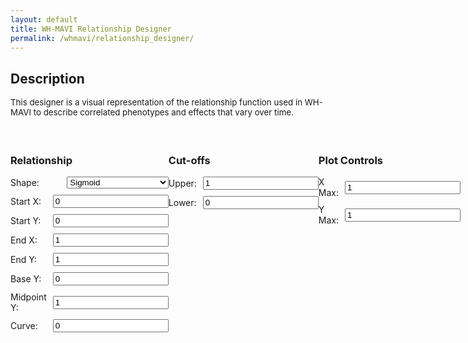 ```yaml
---
layout: default
title: WH-MAVI Relationship Designer
permalink: /whmavi/relationship_designer/
---
```


## Description
<div style="font-size: 0.95em;">This designer is a visual representation of the relationship function used in WH-MAVI to describe correlated phenotypes and effects that vary over time.<br><br></div>

<script src="https://cdn.jsdelivr.net/npm/chart.js"></script>

<style>

  h3 {
      text-align: left;
  }
  
  #controls {
    margin-top: 20px;
  }
  
  .control-group {
    margin-bottom: 10px;
    display: flex;
    align-items: center;
  }
  
  .control-group label {
    flex: 1;
    margin-right: 10px;
  }
  
  .control-group select {
    flex: 2;
  }
  
  @media (max-width: 768px) {

    h3 {
        text-align: center;
    }
    
      .control-group {
          flex-direction: column;
      }
  
      .control-group label {
          margin-right: 0;
          margin-bottom: 5px;
      }
  
      .control-group input[type="number"],
      .control-group select {
        flex: none;
        width: 95%;
      }
  }  

  .hidden {
    display: none;
  }
</style>

<canvas id="relationshipChart" width="800" height="400"></canvas>

<div id="controls" style="display: flex; justify-content: space-between;">
  <div id="relationship-controls">
    <h3>Relationship</h3>
    <div class="control-group">
      <label for="shape">Shape:</label>
      <select id="shape" onchange="toggleInputs('1')">
        <option value="sigmoid">Sigmoid</option>
        <option value="tradeoff">Trade-off</option>
        <option value="linear">Linear</option>
        <option value="exponential">Exponential</option>
      </select>
    </div>
    <div class="control-group" id="start-x">
      <label for="start-x">Start X:</label>
      <input type="number" id="start-x-value" value="0" step="0.01">
    </div>
    <div class="control-group" id="start-y">
      <label for="start-y">Start Y:</label>
      <input type="number" id="start-y-value" value="0" step="0.01">
    </div>
    <div class="control-group"  id="end-x">
      <label for="end-x">End X:</label>
      <input type="number" id="end-x-value" value="1" step="0.01">
    </div>
    <div class="control-group" id="end-y">
      <label for="end-y">End Y:</label>
      <input type="number" id="end-y-value" value="1" step="0.01">
    </div>
    <div class="control-group"  id="base-y">
      <label for="base-y">Base Y:</label>
      <input type="number" id="base-y-value" value="0" step="0.01">
    </div>
    <div class="control-group" id="mid-y">
      <label for="mid-y">Midpoint Y:</label>
      <input type="number" id="mid-y-value" value="1" step="0.01">
    </div>
    <div class="control-group" id="curve">
      <label for="curve">Curve:</label>
      <input type="number" id="curve-value" value="0" step="0.1">
    </div>
  </div>

  <div id="cutoff-controls">
    <h3>Cut-offs</h3>
    <div class="control-group" id="plateau-upper">
      <label for="plateau-upper-value">Upper:</label>
      <input type="number" id="plateau-upper-value" value="1" step="0.01">
    </div>
    <div class="control-group" id="plateau-lower">
      <label for="plateau-lower-value">Lower:</label>
      <input type="number" id="plateau-lower-value" value="0" step="0.01">
    </div>
  </div>

  <div id="plot-controls">
    <h3>Plot Controls</h3>
    <div class="control-group">
      <label for="xmax">X Max:</label>
      <input type="number" id="xmax" value="1" step="0.1">
    </div>
    <div class="control-group">
      <label for="ymax">Y Max:</label>
      <input type="number" id="ymax" value="1" step="0.1">
    </div>
  </div>
</div>

<script>
function toggleInputs() {
  const shape = document.getElementById('shape').value;
  const start_y = document.getElementById('start-y');
  const start_x = document.getElementById('start-x');
  const end_y = document.getElementById('end-y');
  const end_x = document.getElementById('end-x');
  const base_y = document.getElementById('base-y');
  const midpoint_y = document.getElementById('mid-y');
  const curve = document.getElementById('curve');
  const upper_plateau = document.getElementById('plateau-upper');
  const lower_plateau = document.getElementById('plateau-lower');

  if (shape === 'sigmoid') {
    start_y.classList.remove('hidden');
    start_x.classList.remove('hidden');
    end_y.classList.remove('hidden');
    end_x.classList.remove('hidden');
    base_y.classList.add('hidden');
    midpoint_y.classList.add('hidden');
    curve.classList.add('hidden');
    upper_plateau.classList.remove('hidden');
    lower_plateau.classList.remove('hidden');
  } else if (shape === 'tradeoff') {
    start_y.classList.add('hidden');
    start_x.classList.remove('hidden');
    end_y.classList.add('hidden');
    end_x.classList.remove('hidden');
    base_y.classList.remove('hidden');
    midpoint_y.classList.remove('hidden');
    curve.classList.add('hidden');
    upper_plateau.classList.remove('hidden');
    lower_plateau.classList.remove('hidden');
  } else if (shape === 'linear') {
    start_y.classList.remove('hidden');
    start_x.classList.remove('hidden');
    end_y.classList.remove('hidden');
    end_x.classList.remove('hidden');
    base_y.classList.add('hidden');
    midpoint_y.classList.add('hidden');
    curve.classList.add('hidden');
    upper_plateau.classList.remove('hidden');
    lower_plateau.classList.remove('hidden');
  } else if (shape === 'exponential') {
    start_y.classList.remove('hidden');
    start_x.classList.remove('hidden');
    end_y.classList.remove('hidden');
    end_x.classList.remove('hidden');
    base_y.classList.add('hidden');
    midpoint_y.classList.add('hidden');
    curve.classList.remove('hidden');
    upper_plateau.classList.remove('hidden');
    lower_plateau.classList.remove('hidden');
  }
}

document.addEventListener('DOMContentLoaded', function() {
  toggleInputs();
  document.getElementById('shape').addEventListener('change', toggleInputs);
});
</script>

<script>
let chart;

function calculateRelationship(x, shape, start_y, end_y, start_x, end_x, base_y, mid_y, curve, plateau_upper, plateau_lower) {
  let yValues = [];

  if (shape === "sigmoid") {
    let steepness = 10 / (end_x - start_x);
    let inflection = (start_x + end_x) / 2;

    x.forEach(xi => {
      let y = start_y + (end_y - start_y) / (1 + Math.exp(-steepness * (xi - inflection)));
      yValues.push(y);
    });
  }

  if (shape === "tradeoff") {
    let mu = (start_x + end_x) / 2;
    let sigma = (end_x - start_x) / 8;

    x.forEach(xi => {
      let exponent = -Math.pow((xi - mu), 2) / (2 * Math.pow(sigma, 2));
      let y = base_y + (mid_y - base_y) * Math.exp(exponent);
      yValues.push(y);
    });
  }

  if (shape === "linear") {
    let slope = (end_y - start_y) / (end_x - start_x);
    let intercept = start_y - slope * start_x;

    x.forEach(xi => {
      let y = slope * xi + intercept;
      yValues.push(y);
    });
  }

  if (shape === "exponential") {
    if (curve === 0) {
        let slope = (end_y - start_y) / (end_x - start_x);
        x.forEach(xi => {
            let y = start_y + slope * (xi - start_x);
            yValues.push(y);
        });
    } else {
        let A = (end_y - start_y) / (Math.exp(curve * end_x) - Math.exp(curve * start_x));
        let B = start_y - A * Math.exp(curve * start_x);

        x.forEach(xi => {
            let y = A * Math.exp(curve * xi) + B;
            yValues.push(y);
        });
    }
}

  yValues = yValues.map(y => {
    if (y < plateau_lower) {
      return plateau_lower;
    } else if (y > plateau_upper) {
      return plateau_upper;
    } else {
      return y;
    }
  });

  return yValues;
}

function plotRelationship() {
  const shape = document.getElementById("shape").value;
  const start_y = parseFloat(document.getElementById("start-y-value").value);
  const end_y = parseFloat(document.getElementById("end-y-value").value);
  const start_x = parseFloat(document.getElementById("start-x-value").value);
  const end_x = parseFloat(document.getElementById("end-x-value").value);
  const base_y = parseFloat(document.getElementById("base-y-value").value);
  const mid_y = parseFloat(document.getElementById("mid-y-value").value);
  const curve = parseFloat(document.getElementById("curve-value").value);
  const plateau_upper = parseFloat(document.getElementById("plateau-upper-value").value);
  const plateau_lower = parseFloat(document.getElementById("plateau-lower-value").value);

  const xmax = parseFloat(document.getElementById("xmax").value);
  const ymax = parseFloat(document.getElementById("ymax").value);

  let x = [];
  for (let i = 0; i <= xmax; i += xmax / 1000) {
    x.push(parseFloat(i.toFixed(2)));
  }

  const y = calculateRelationship(x, shape, start_y, end_y, start_x, end_x, base_y, mid_y, curve, plateau_upper, plateau_lower);

  console.log("Curve:", curve);
  console.log("First 10 values of x:", x.slice(0, 10));
  console.log("First 10 values of y_values:", y.slice(0, 10));

  if (!chart) {
    const ctx = document.getElementById("relationshipChart").getContext("2d");
    chart = new Chart(ctx, {
      type: "line",
      data: {
        labels: x,
        datasets: [
          {
            data: y,
            borderColor: "#3498db",
            fill: false,
            pointRadius: 0,
          },
          {
            data: [],
            borderColor: "#e74c3c",
            fill: false,
            pointRadius: 6,
            showLine: false
          }
        ],
      },
      options: {
        scales: {
          x: {
            min: 0,
            max: xmax,
            type: "linear",
            position: "bottom",
            title: {
              display: true,
              text: 'Variable 1'
            }
          },
          y: {
            min: 0,
            max: ymax,
            title: {
              display: true,
              text: 'Variable 2'
            }
          },
        },
        plugins: {
          legend: {
            display: false
          }
        }
      }
    });
  } else {
    chart.data.labels = x;
    chart.data.datasets[0].data = y;
    chart.options.scales.x.max = xmax;
    chart.options.scales.y.max = ymax;
  }

  let additionalPoints = [];
  if (shape === "tradeoff") {
    additionalPoints.push({ x: start_x, y: base_y });
    additionalPoints.push({ x: end_x, y: base_y });
    additionalPoints.push({ x: start_x + (end_x - start_x) / 2, y: mid_y });
  } else {
    additionalPoints.push({ x: start_x, y: start_y });
    additionalPoints.push({ x: end_x, y: end_y });
  }

  chart.data.datasets[1].data = additionalPoints;
  chart.update();
}

document.querySelectorAll("#controls input, #controls select").forEach((input) => {
  input.addEventListener("input", plotRelationship);
});

plotRelationship();
</script>
